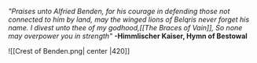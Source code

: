 *"Praises unto Alfried Benden, for his courage in defending those not connected to him by land, may the winged lions of Belqris never forget his name. I divest unto thee of my godhood,[[The Braces of Vain]], So none may overpower you in strength"*
**-Himmlischer Kaiser, Hymn of Bestowal**

![[Crest of Benden.png| center |420]]